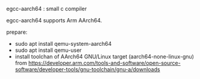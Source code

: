 egcc-aarch64 : small c compiler

egcc-aarch64 supports Arm AArch64.

prepare:
* sudo apt install qemu-system-aarch64
* sudo apt install qemu-user
* install toolchan of AArch64 GNU/Linux target (aarch64-none-linux-gnu) from https://developer.arm.com/tools-and-software/open-source-software/developer-tools/gnu-toolchain/gnu-a/downloads

